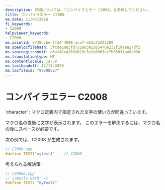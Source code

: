 ```yaml
---
description: 詳細については、「コンパイラエラー C2008」を参照してください。
title: コンパイラエラー C2008
ms.date: 11/04/2016
f1_keywords:
- C2008
helpviewer_keywords:
- C2008
ms.assetid: e748ccbe-ffd4-4008-aca7-e53c25225209
ms.openlocfilehash: 3fcde1885fd752a03a1285470a232f1daaa27df2
ms.sourcegitcommit: d6af41e42699628c3e2e6063ec7b03931a49a098
ms.translationtype: MT
ms.contentlocale: ja-JP
ms.lasthandoff: 12/11/2020
ms.locfileid: "97298527"
---
```

# <a name="compiler-error-c2008"></a>コンパイラエラー C2008

'character' : マクロ定義内で指定された文字の使い方が間違っています。

マクロ名の直後に文字が表示されます。 このエラーを解決するには、マクロ名の後にスペースが必要です。

次の例では、C2008 が生成されます。

```cpp
// C2008.cpp
#define TEST1"mytest1"    // C2008
```

考えられる解決策:

```cpp
// C2008b.cpp
// compile with: /c
#define TEST2 "mytest2"
```

